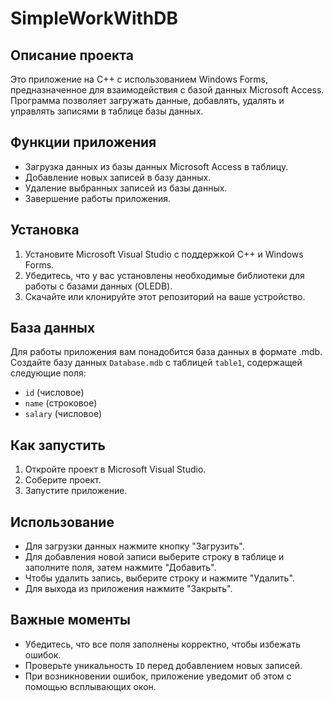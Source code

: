 # SimpleWorkWithDB
## Описание проекта
Это приложение на C++ с использованием Windows Forms, предназначенное для взаимодействия с базой данных Microsoft Access. Программа позволяет загружать данные, добавлять, удалять и управлять записями в таблице базы данных.

## Функции приложения
- Загрузка данных из базы данных Microsoft Access в таблицу.
- Добавление новых записей в базу данных.
- Удаление выбранных записей из базы данных.
- Завершение работы приложения.

## Установка
1. Установите Microsoft Visual Studio с поддержкой C++ и Windows Forms.
2. Убедитесь, что у вас установлены необходимые библиотеки для работы с базами данных (OLEDB).
3. Скачайте или клонируйте этот репозиторий на ваше устройство.

## База данных
Для работы приложения вам понадобится база данных в формате .mdb. Создайте базу данных `Database.mdb` с таблицей `table1`, содержащей следующие поля:
- `id` (числовое)
- `name` (строковое)
- `salary` (числовое)

## Как запустить
1. Откройте проект в Microsoft Visual Studio.
2. Соберите проект.
3. Запустите приложение.

## Использование
- Для загрузки данных нажмите кнопку "Загрузить".
- Для добавления новой записи выберите строку в таблице и заполните поля, затем нажмите "Добавить".
- Чтобы удалить запись, выберите строку и нажмите "Удалить".
- Для выхода из приложения нажмите "Закрыть".

## Важные моменты
- Убедитесь, что все поля заполнены корректно, чтобы избежать ошибок.
- Проверьте уникальность `ID` перед добавлением новых записей.
- При возникновении ошибок, приложение уведомит об этом с помощью всплывающих окон.
